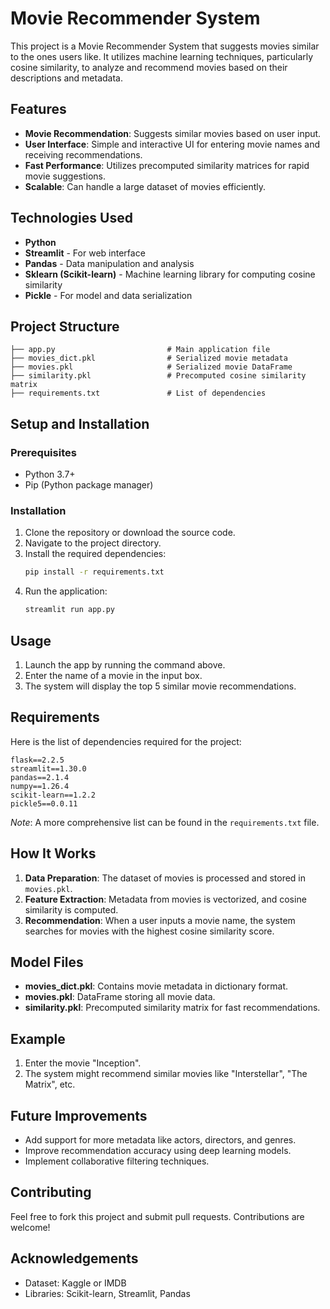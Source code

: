 # Movie Recommender System

This project is a Movie Recommender System that suggests movies similar to the ones users like. It utilizes machine learning techniques, particularly cosine similarity, to analyze and recommend movies based on their descriptions and metadata.

## Features
- **Movie Recommendation**: Suggests similar movies based on user input.
- **User Interface**: Simple and interactive UI for entering movie names and receiving recommendations.
- **Fast Performance**: Utilizes precomputed similarity matrices for rapid movie suggestions.
- **Scalable**: Can handle a large dataset of movies efficiently.

## Technologies Used
- **Python**
- **Streamlit** - For web interface
- **Pandas** - Data manipulation and analysis
- **Sklearn (Scikit-learn)** - Machine learning library for computing cosine similarity
- **Pickle** - For model and data serialization

## Project Structure
```
├── app.py                         # Main application file
├── movies_dict.pkl                # Serialized movie metadata
├── movies.pkl                     # Serialized movie DataFrame
├── similarity.pkl                 # Precomputed cosine similarity matrix
├── requirements.txt               # List of dependencies
```

## Setup and Installation

### Prerequisites
- Python 3.7+
- Pip (Python package manager)

### Installation
1. Clone the repository or download the source code.
2. Navigate to the project directory.
3. Install the required dependencies:
   ```bash
   pip install -r requirements.txt
   ```
4. Run the application:
   ```bash
   streamlit run app.py
   ```

## Usage
1. Launch the app by running the command above.
2. Enter the name of a movie in the input box.
3. The system will display the top 5 similar movie recommendations.

## Requirements
Here is the list of dependencies required for the project:

```
flask==2.2.5
streamlit==1.30.0
pandas==2.1.4
numpy==1.26.4
scikit-learn==1.2.2
pickle5==0.0.11
```  

*Note*: A more comprehensive list can be found in the `requirements.txt` file.

## How It Works
1. **Data Preparation**: The dataset of movies is processed and stored in `movies.pkl`.
2. **Feature Extraction**: Metadata from movies is vectorized, and cosine similarity is computed.
3. **Recommendation**: When a user inputs a movie name, the system searches for movies with the highest cosine similarity score.

## Model Files
- **movies_dict.pkl**: Contains movie metadata in dictionary format.
- **movies.pkl**: DataFrame storing all movie data.
- **similarity.pkl**: Precomputed similarity matrix for fast recommendations.

## Example
1. Enter the movie "Inception".
2. The system might recommend similar movies like "Interstellar", "The Matrix", etc.

## Future Improvements
- Add support for more metadata like actors, directors, and genres.
- Improve recommendation accuracy using deep learning models.
- Implement collaborative filtering techniques.

## Contributing
Feel free to fork this project and submit pull requests. Contributions are welcome!

## Acknowledgements
- Dataset: Kaggle or IMDB
- Libraries: Scikit-learn, Streamlit, Pandas

